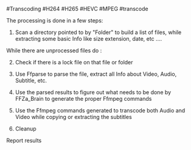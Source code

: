 #Transcoding
#H264 #H265 #HEVC #MPEG #transcode

The processing is done in a few steps:

1) Scan a directory pointed to by "Folder" to build a list of files, while extracting some basic Info like size extension, date, etc ....

While there are unprocessed files do :

  2) Check if there is a lock file on that file or folder

  3) Use Ffparse to parse the file, extract all Info about Video, Audio, Subtitle, etc.

  4) Use the parsed results to figure out what needs to be done by FFZa_Brain to generate the proper Ffmpeg commands

  5) Use the Ffmpeg commands generated to transcode both Audio and Video while copying or extracting the subtitles

  6) Cleanup

 Report results
